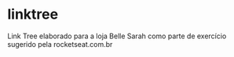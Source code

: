 # linktree
Link Tree elaborado para a loja Belle Sarah como parte de exercício sugerido pela rocketseat.com.br
